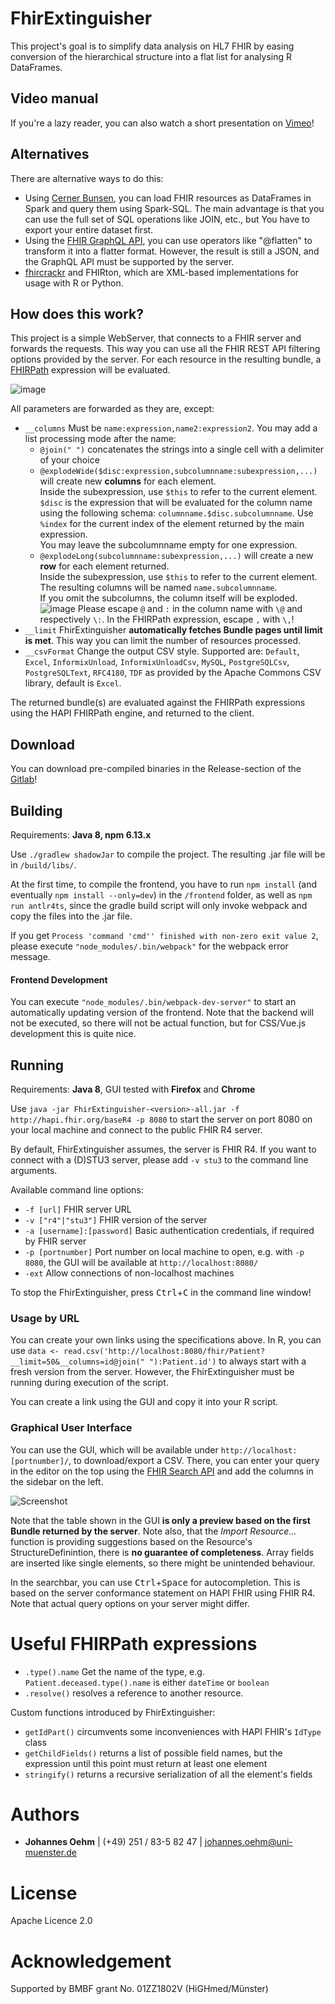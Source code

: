 # FhirExtinguisher
This project's goal is to simplify data analysis on HL7 FHIR by easing conversion 
of the hierarchical structure into a flat list for analysing R DataFrames.

## Video manual
If you're a lazy reader, you can also watch a short presentation on [Vimeo](https://vimeo.com/479525872)!

## Alternatives
There are alternative ways to do this:
* Using [Cerner Bunsen](https://github.com/cerner/bunsen), you can load FHIR resources as DataFrames in Spark and query them using Spark-SQL.
 The main advantage is that you can use the full set of SQL operations like JOIN, etc., but You have to export 
 your entire dataset first.
* Using the [FHIR GraphQL API](http://hl7.org/fhir/graphql.html), you can use operators like "@flatten" to transform it 
into a flatter format. However, the result is still a JSON, and the GraphQL API must be supported by the server.
* [fhircrackr](https://cran.r-project.org/web/packages/fhircrackr/index.html) and FHIRton, which are XML-based implementations 
for usage with R or Python. 

## How does this work?
This project is a simple WebServer, that connects to a FHIR server and forwards the requests. This way you can use all 
the FHIR REST API filtering options provided by the server. For each resource in the resulting bundle, a
 [FHIRPath](http://hl7.org/fhirpath/) expression will be evaluated.

![image](img/Concept.png)

All parameters are forwarded as they are, except: 
* `__columns` Must be `name:expression,name2:expression2`. You may add a list processing mode after the name:
    * `@join(" ")` concatenates the strings into a single cell with a delimiter of your choice
    * `@explodeWide($disc:expression,subcolumnname:subexpression,...)` will create new **columns** for each element. <br>
    Inside the subexpression, use `$this` to refer to the current element.
    `$disc` is the expression that will be evaluated for the column name using the following schema: `columnname.$disc.subcolumnname`. 
    Use `%index` for the current index of the element returned by the main expression. <br>
    You may leave the subcolumnname empty for one expression. <br>
    * `@explodeLong(subcolumnname:subexpression,...)` will create a new **row** for each element returned.<br>
    Inside the subexpression, use `$this` to refer to the current element.<br>
    The resulting columns will be named `name.subcolumnname`. <br>
    If you omit the subcolumns, the column itself will be exploded.
    ![image](img/join-long-wide.png)
    Please escape `@` and `:` in the column name with `\@` and respectively `\:`. In the FHIRPath expression, escape `,` with `\,`!
* `__limit` FhirExtinguisher **automatically fetches Bundle pages until limit is met**. This way you can limit the 
number of resources processed.
* `__csvFormat` Change the output CSV style. Supported are: `Default`, `Excel`, `InformixUnload`, `InformixUnloadCsv`, 
`MySQL`, `PostgreSQLCsv`, `PostgreSQLText`, `RFC4180`, `TDF` as provided by the Apache Commons CSV library, default is `Excel`.

The returned bundle(s) are evaluated against the FHIRPath expressions using the HAPI FHIRPath engine, and returned to the client.

## Download
You can download pre-compiled binaries in the Release-section of the [Gitlab](https://imigitlab.uni-muenster.de/published/fhirextinguisher/-/releases)!

## Building
Requirements: **Java 8, npm 6.13.x**

Use `./gradlew shadowJar` to compile the project. The resulting .jar file will be in `/build/libs/`.

At the first time, to compile the frontend, you have to run `npm install` (and eventually `npm install --only=dev`) in the 
`/frontend` folder, as well as `npm run antlr4ts`, since the gradle build script will only invoke webpack and copy the files into the .jar file. 

If you get `Process 'command 'cmd'' finished with non-zero exit value 2`, please execute `"node_modules/.bin/webpack"` for the 
webpack error message.

#### Frontend Development
You can execute `"node_modules/.bin/webpack-dev-server"` to start an automatically updating version of the frontend. Note 
that the backend will not be executed, so there will not be actual function, but for CSS/Vue.js development this is quite nice.

## Running 
Requirements: **Java 8**, GUI tested with **Firefox** and **Chrome**

Use `java -jar FhirExtinguisher-<version>-all.jar -f http://hapi.fhir.org/baseR4 -p 8080` to start the server on port 8080
on your local machine and connect to the public FHIR R4 server. 

By default, FhirExtinguisher assumes, the server is FHIR R4. If you want to connect with a (D)STU3 server, please add 
`-v stu3` to the command line arguments.

Available command line options:
* `-f [url]` FHIR server URL
* `-v ["r4"|"stu3"]` FHIR version of the server 
* `-a [username]:[password]` Basic authentication credentials, if required by FHIR server
* `-p [portnumber]` Port number on local machine to open, e.g. with `-p 8080`, the GUI will be available at `http://localhost:8080/`
* `-ext` Allow connections of non-localhost machines

To stop the FhirExtinguisher, press <kbd>Ctrl</kbd>+<kbd>C</kbd> in the command line window!

### Usage by URL
You can create your own links using the specifications above. In R, you can use 
`data <- read.csv('http://localhost:8080/fhir/Patient?__limit=50&__columns=id@join(" "):Patient.id')` to always 
start with a fresh version from the server. However, the FhirExtinguisher must be running during execution of the script. 

You can create a link using the GUI and copy it into your R script.

### Graphical User Interface
You can use the GUI, which will be available under `http://localhost:[portnumber]/`, to download/export a CSV.
There, you can enter your query in the editor on the top using the [FHIR Search API](https://www.hl7.org/fhir/search.html) 
and add the columns in the sidebar on the left. 

![Screenshot](img/Launch-And-Usage-Short.gif)

Note that the table shown in the GUI **is only a preview based on the first Bundle returned by the server**. Note also, that the *Import Resource...* 
function is providing suggestions based on the Resource's StructureDefinintion, there is **no guarantee of completeness**.
Array fields are inserted like single elements, so there might be unintended behaviour.

In the searchbar, you can use <kbd>Ctrl</kbd>+<kbd>Space</kbd> for autocompletion. This is based on the server conformance 
statement on HAPI FHIR using FHIR R4. Note that actual query options on your server might differ.

# Useful FHIRPath expressions
* `.type().name` Get the name of the type, e.g. `Patient.deceased.type().name` is either `dateTime` or `boolean`
* `.resolve()` resolves a reference to another resource.

Custom functions introduced by FhirExtinguisher:
* `getIdPart()` circumvents some inconveniences with HAPI FHIR's `IdType` class
* `getChildFields()` returns a list of possible field names, but the expression until this point must return at least one element
* `stringify()` returns a recursive serialization of all the element's fields  


# Authors
* **Johannes Oehm** | (+49) 251 / 83-5 82 47 | johannes.oehm@uni-muenster.de

# License
Apache Licence 2.0

# Acknowledgement
Supported by BMBF grant No. 01ZZ1802V (HiGHmed/Münster) 
